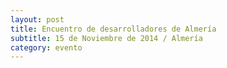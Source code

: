 ```yaml
---
layout: post
title: Encuentro de desarrolladores de Almería
subtitle: 15 de Noviembre de 2014 / Almería 
category: evento
---
```

